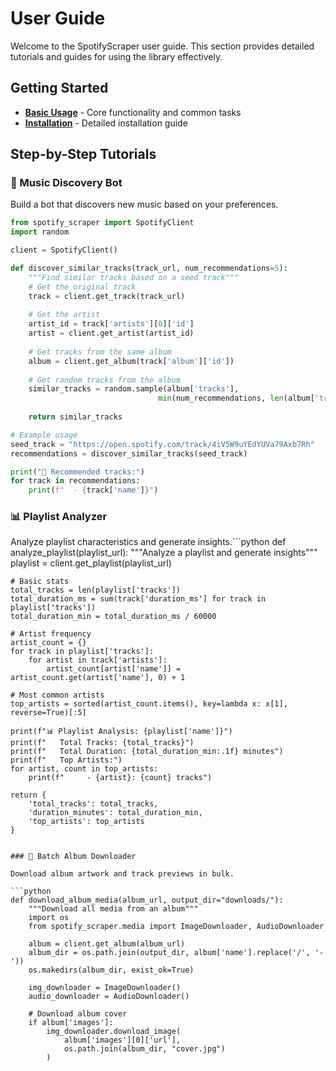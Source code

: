 # User Guide

Welcome to the SpotifyScraper user guide. This section provides detailed tutorials and guides for using the library effectively.

## Getting Started

- [**Basic Usage**](basic-usage.md) - Core functionality and common tasks
- [**Installation**](../getting-started/installation.md) - Detailed installation guide

## Step-by-Step Tutorials

### 🎵 Music Discovery Bot

Build a bot that discovers new music based on your preferences.

```python
from spotify_scraper import SpotifyClient
import random

client = SpotifyClient()

def discover_similar_tracks(track_url, num_recommendations=5):
    """Find similar tracks based on a seed track"""
    # Get the original track
    track = client.get_track(track_url)
    
    # Get the artist
    artist_id = track['artists'][0]['id']
    artist = client.get_artist(artist_id)
    
    # Get tracks from the same album
    album = client.get_album(track['album']['id'])
    
    # Get random tracks from the album
    similar_tracks = random.sample(album['tracks'], 
                                 min(num_recommendations, len(album['tracks'])))
    
    return similar_tracks

# Example usage
seed_track = "https://open.spotify.com/track/4iV5W9uYEdYUVa79Axb7Rh"
recommendations = discover_similar_tracks(seed_track)

print("🎵 Recommended tracks:")
for track in recommendations:
    print(f"  - {track['name']}")
```

### 📊 Playlist Analyzer
Analyze playlist characteristics and generate insights.```python
def analyze_playlist(playlist_url):
    """Analyze a playlist and generate insights"""
    playlist = client.get_playlist(playlist_url)
    
    # Basic stats
    total_tracks = len(playlist['tracks'])
    total_duration_ms = sum(track['duration_ms'] for track in playlist['tracks'])
    total_duration_min = total_duration_ms / 60000
    
    # Artist frequency
    artist_count = {}
    for track in playlist['tracks']:
        for artist in track['artists']:
            artist_count[artist['name']] = artist_count.get(artist['name'], 0) + 1
    
    # Most common artists
    top_artists = sorted(artist_count.items(), key=lambda x: x[1], reverse=True)[:5]
    
    print(f"📊 Playlist Analysis: {playlist['name']}")
    print(f"   Total Tracks: {total_tracks}")
    print(f"   Total Duration: {total_duration_min:.1f} minutes")
    print(f"   Top Artists:")
    for artist, count in top_artists:
        print(f"     - {artist}: {count} tracks")
    
    return {
        'total_tracks': total_tracks,
        'duration_minutes': total_duration_min,
        'top_artists': top_artists
    }
```

### 🎼 Batch Album Downloader

Download album artwork and track previews in bulk.

```python
def download_album_media(album_url, output_dir="downloads/"):
    """Download all media from an album"""
    import os
    from spotify_scraper.media import ImageDownloader, AudioDownloader
    
    album = client.get_album(album_url)
    album_dir = os.path.join(output_dir, album['name'].replace('/', '-'))
    os.makedirs(album_dir, exist_ok=True)
    
    img_downloader = ImageDownloader()
    audio_downloader = AudioDownloader()
    
    # Download album cover
    if album['images']:
        img_downloader.download_image(
            album['images'][0]['url'],
            os.path.join(album_dir, "cover.jpg")
        )